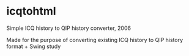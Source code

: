 # icqtohtml
Simple ICQ history to QIP history converter, 2006

Made for the purpose of converting existing ICQ history to QIP history format + Swing study
